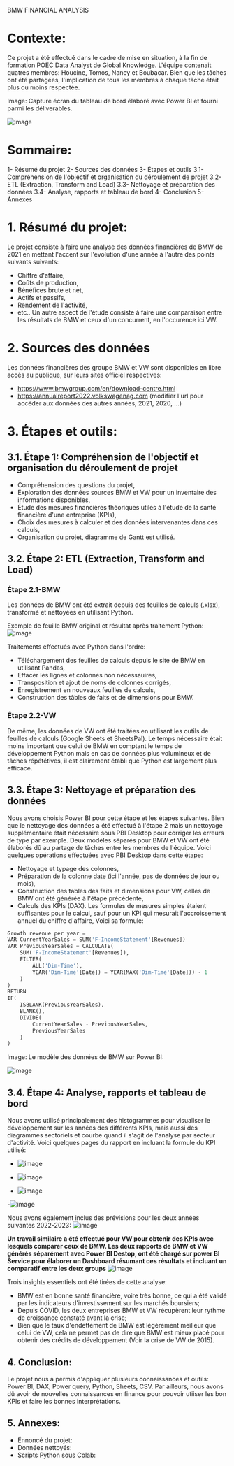 BMW FINANCIAL ANALYSIS

# Contexte:
Ce projet a été effectué dans le cadre de mise en situation, à la fin de formation POEC Data Analyst de Global Knowledge. L'équipe contenait quatres membres: Houcine, Tomos, Nancy et Boubacar. Bien que les tâches ont été partagées, l'implication de tous les membres à chaque tâche était plus ou moins respectée.

Image: Capture écran du tableau de bord élaboré avec Power BI et fourni parmi les déliverables.

![image](https://github.com/elho2007/BMW/assets/34011591/f2f9cfd2-6341-455d-93f9-7fd244648d0b)

# Sommaire:
1- Résumé du projet
2- Sources des données
3- Étapes et outils
 3.1- Compréhension de l'objectif et organisation du déroulement de projet 
 3.2- ETL (Extraction, Transform and Load)
 3.3- Nettoyage et préparation des données
 3.4- Analyse, rapports et tableau de bord
4- Conclusion
5- Annexes

# 1. Résumé du projet:
Le projet consiste à faire une analyse des données financières de BMW de 2021 en mettant l'accent sur l'évolution d'une année à l'autre des points suivants suivants: 
- Chiffre d'affaire, 
- Coûts de production,
- Bénéfices brute et net,
- Actifs et passifs,
- Rendement de l'activité,
- etc.. 
Un autre aspect de l'étude consiste à faire une comparaison entre les résultats de BMW et ceux d'un concurrent, en l'occurence ici VW.
 
# 2. Sources des données
Les données financières des groupe BMW et VW sont disponibles en libre accès au publique, sur leurs sites officiel respectives:
- https://www.bmwgroup.com/en/download-centre.html
- https://annualreport2022.volkswagenag.com (modifier l'url pour accéder aux données des autres années, 2021, 2020, ...)

# 3. Étapes et outils:
## 3.1. Étape 1: Compréhension de l'objectif et organisation du déroulement de projet 
- Compréhension des questions du projet,
- Exploration des données sources BMW et VW pour un inventaire des informations disponibles,
- Étude des mesures financières théoriques utiles à l'étude de la santé financière d'une entreprise (KPIs),
- Choix des mesures à calculer et des données intervenantes dans ces calculs, 
- Organisation du projet, diagramme de Gantt est utilisé.

## 3.2. Étape 2: ETL (Extraction, Transform and Load)
### Étape 2.1-BMW
Les données de BMW ont été extrait depuis des feuilles de calculs (.xlsx), transformé et nettoyées en utilisant Python. 

Exemple de feuille BMW original et résultat après traitement Python:
![image](https://github.com/elho2007/BMW/assets/34011591/916ae37f-22dc-4b97-bbfe-a719d1e65020)

Traitements effectués avec Python dans l'ordre:
- Téléchargement des feuilles de calculs depuis le site de BMW en utilisant Pandas,
- Effacer les lignes et colonnes non nécessauires,
- Transposition et ajout de noms de colonnes corrigés,
- Enregistrement en nouveaux feuilles de calculs,
- Construction des tâbles de faits et de dimensions pour BMW.
### Étape 2.2-VW
De même, les données de VW ont été traitées en utilisant les outils de feuilles de calculs (Google Sheets et SheetsPal). Le temps nécessaire était moins important que celui de BMW en comptant le temps de développement Python mais en cas de données plus volumineux et de tâches répététives, il est clairement établi que Python est largement plus efficace.

## 3.3. Étape 3: Nettoyage et préparation des données
Nous avons choisis Power BI pour cette étape et les étapes suivantes. Bien que le nettoyage des données a été effectué à l'étape 2 mais un nettoyage supplémentaire était nécessaire sous PBI Desktop pour corriger les erreurs de type par exemple. Deux modèles séparés pour BMW et VW ont été élaborés dû au partage de tâches entre les membres de l'équipe. Voici quelques opérations effectuées avec PBI Desktop dans cette étape:
- Nettoyage et typage des colonnes,
- Préparation de la colonne date (ici l'année, pas de données de jour ou mois),
- Construction des tables des faits et dimensions pour VW, celles de BMW ont été générée à l'étape précédente,
- Calculs des KPIs (DAX).
Les formules de mesures simples étaient suffisantes pour le calcul, sauf pour un KPI qui mesurait l'accroissement annuel du chiffre d'affaire, Voici sa formule:

```python
Growth revenue per year = 
VAR CurrentYearSales = SUM('F-IncomeStatement'[Revenues])
VAR PreviousYearSales = CALCULATE(
    SUM('F-IncomeStatement'[Revenues]),
    FILTER(
        ALL('Dim-Time'),
        YEAR('Dim-Time'[Date]) = YEAR(MAX('Dim-Time'[Date])) - 1
    )
)
RETURN
IF(
    ISBLANK(PreviousYearSales),
    BLANK(),
    DIVIDE(
        CurrentYearSales - PreviousYearSales,
        PreviousYearSales
    )
)
```
Image: Le modèle des données de BMW sur Power BI:

![image](https://github.com/elho2007/BMW/assets/34011591/e56ead57-d3da-4382-805b-2d0c29a018d1)


## 3.4. Étape 4: Analyse, rapports et tableau de bord
Nous avons utilisé principalement des histogrammes pour visualiser le développement sur les années des différents KPIs, mais aussi des diagrammes sectoriels et courbe quand il s'agit de l'analyse par secteur d'activité. Voici quelques pages du rapport en incluant la formule du KPI utilisé:
- ![image](https://github.com/elho2007/BMW/assets/34011591/c562d99e-b2fd-4db2-aa33-532a1ea5916e)

- ![image](https://github.com/elho2007/BMW/assets/34011591/b76adb98-ff86-4fe5-ab5f-a853307c3bf2)

- ![image](https://github.com/elho2007/BMW/assets/34011591/830bff66-47a9-44d8-9cfe-afefc9a27456)
  
-![image](https://github.com/elho2007/BMW/assets/34011591/6f3f2b8d-f8be-4b13-a41e-3f537f7c500d)

Nous avons également inclus des prévisions pour les deux années suivantes 2022-2023:
![image](https://github.com/elho2007/BMW/assets/34011591/5f56f6ac-c100-4086-b75f-bbb569fd5083)

**Un travail similaire a été effectué pour VW pour obtenir des KPIs avec lesquels comparer ceux de BMW. Les deux rapports de BMW et VW générés séparément avec Power BI Destop, ont été chargé sur power BI Service pour élaborer un Dashboard résumant ces résultats et incluant un comparatif entre les deux groups**
![image](https://github.com/elho2007/BMW/assets/34011591/cf394d81-a7a7-4a03-8928-859f465fa65c)

Trois insights essentiels ont été tirées de cette analyse:
- BMW est en bonne santé financière, voire très bonne, ce qui a été validé par les indicateurs d'investissement sur les marchés boursiers;
- Depuis COVID, les deux entreprises BMW et VW récupèrent leur rythme de croissance constaté avant la crise;
- Bien que le taux d'endettement de BMW est légèrement meilleur que celui de VW, cela ne permet pas de dire que BMW est mieux placé pour obtenir des crédits de développement (Voir la crise de VW de 2015).

## 4. Conclusion:
Le projet nous a permis d'appliquer plusieurs connaissances et outils: Power BI, DAX, Power query, Python, Sheets, CSV. Par ailleurs, nous avons dû avoir de nouvelles connaissances en finance pour pouvoir utiiser les bon KPIs et faire les bonnes interprétations.

## 5. Annexes:
- Énnoncé du projet: 
- Données nettoyés:
- Scripts Python sous Colab:
